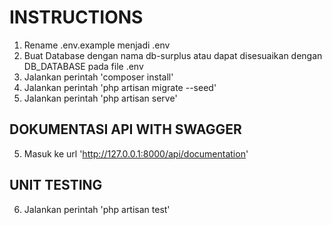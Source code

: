 # INSTRUCTIONS
1. Rename .env.example menjadi .env
2. Buat Database dengan nama db-surplus atau dapat disesuaikan dengan DB_DATABASE pada file .env
3. Jalankan perintah 'composer install'
4. Jalankan perintah 'php artisan migrate --seed'
5. Jalankan perintah 'php artisan serve'

## DOKUMENTASI API WITH SWAGGER
5. Masuk ke url 'http://127.0.0.1:8000/api/documentation'

## UNIT TESTING
6. Jalankan perintah 'php artisan test' 

